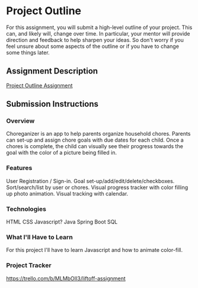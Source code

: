 # Project Outline
For this assignment, you will submit a high-level outline of your project. This can, and likely will, change over time. In particular, your mentor will provide direction and feedback to help sharpen your ideas. So don't worry if you feel unsure about some aspects of the outline or if you have to change some things later.

## Assignment Description
[Project Outline Assignment](https://education.launchcode.org/liftoff/modules/assignments/project-outline)

## Submission Instructions

### Overview
Choreganizer is an app to help parents organize household chores. 
Parents can set-up and assign chore goals with due dates for each child.
Once a chores is complete, the child can visually see their progress towards the goal with the color of a picture being filled in.
### Features
User Registration / Sign-in.
Goal set-up/add/edit/delete/checkboxes.
Sort/search/list by user or chores.
Visual progress tracker with color filling up photo animation.
Visual tracking with calendar.
### Technologies
HTML
CSS
Javascript?
Java
Spring Boot
SQL
### What I'll Have to Learn
For this project I'll have to learn Javascript and how to animate color-fill.
### Project Tracker
https://trello.com/b/MLMbOII3/liftoff-assignment
